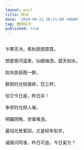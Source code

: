 ```yaml
---
layout: post
title: 秋词
date: '2019-09-21 20:51:00 +0800'
tag: 樵林后子
published: true
---
```


<br>
<div style="text-align:left;">
乍寒天冷，素秋疏雨霏霏。<br><br>
想是银河遥翠，仙娥袖洒，碧天如水。<br><br>
拟向良辰图一醉，<br><br>
醉把时光轻揉碎，饮三杯。<br><br>
任它今日是，昨日非！<br><br>
争奈时光把人催，<br><br>
明媚阴晦，世事难违。<br><br>
最怕光景萦回，又是经年别岁。<br><br>
凝眉问阿谁，昨日可追，今日奚为？</div>
